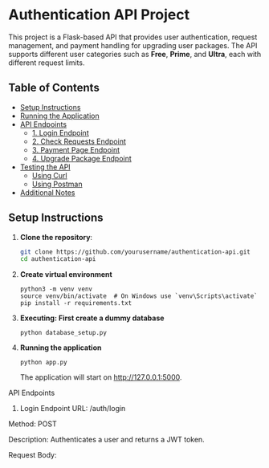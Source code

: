 # Authentication API Project

This project is a Flask-based API that provides user authentication, request management, and payment handling for upgrading user packages. The API supports different user categories such as **Free**, **Prime**, and **Ultra**, each with different request limits.

## Table of Contents

- [Setup Instructions](#setup-instructions)
- [Running the Application](#running-the-application)
- [API Endpoints](#api-endpoints)
  - [1. Login Endpoint](#1-login-endpoint)
  - [2. Check Requests Endpoint](#2-check-requests-endpoint)
  - [3. Payment Page Endpoint](#3-payment-page-endpoint)
  - [4. Upgrade Package Endpoint](#4-upgrade-package-endpoint)
- [Testing the API](#testing-the-api)
  - [Using Curl](#using-curl)
  - [Using Postman](#using-postman)
- [Additional Notes](#additional-notes)

## Setup Instructions

1. **Clone the repository**:

   ```bash
   git clone https://github.com/yourusername/authentication-api.git
   cd authentication-api
   ```
2. **Create virtual environment**
    ```
    python3 -m venv venv
    source venv/bin/activate  # On Windows use `venv\Scripts\activate`
    pip install -r requirements.txt
    ```
3. **Executing: First create a dummy database**
    ```
    python database_setup.py
    ```
4. **Running the application**
    ```
    python app.py
    ```
    The application will start on http://127.0.0.1:5000.

API Endpoints
1. Login Endpoint
URL: /auth/login

Method: POST

Description: Authenticates a user and returns a JWT token.

Request Body: